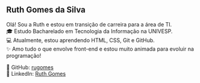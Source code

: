 ## Ruth Gomes da Silva

Olá! Sou a Ruth e estou em transição de carreira para a área de TI.  
🎓 Estudo Bacharelado em Tecnologia da Informação na UNIVESP.  
💻 Atualmente, estou aprendendo HTML, CSS, Git e GitHub.  
✨ Amo tudo o que envolve front-end e estou muito animada para evoluir na programação!

🔗 GitHub: [rugomes](https://github.com/rugomes)  
🔗 LinkedIn: [Ruth Gomes](https://www.linkedin.com/in/ruth-gomes-da-silva-044880214/)
